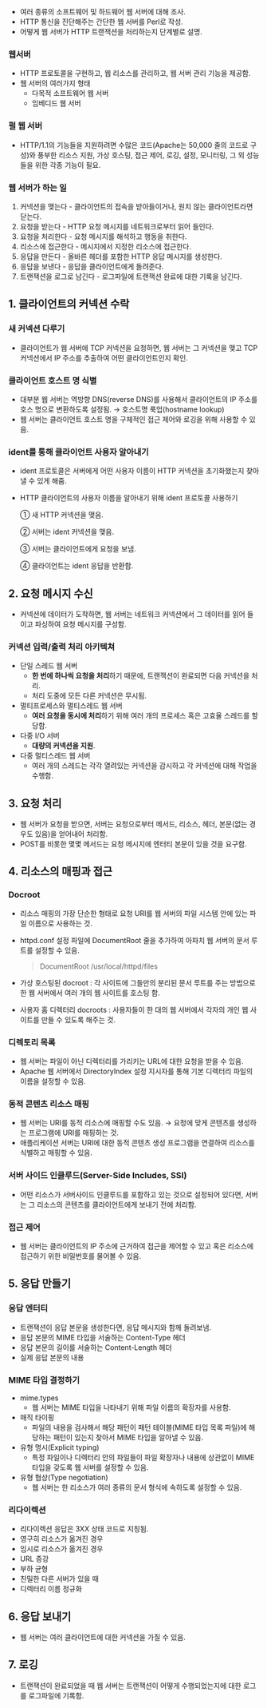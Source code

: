 - 여러 종류의 소프트웨어 및 하드웨어 웹 서버에 대해 조사.
- HTTP 통신을 진단해주는 간단한 웹 서버를 Perl로 작성.
- 어떻게 웹 서버가 HTTP 트랜잭션을 처리하는지 단계별로 설명.

### 웹서버

- HTTP 프로토콜을 구현하고, 웹 리소스를 관리하고, 웹 서버 관리 기능을 제공함.
- 웹 서버의 여러가지 형태
  - 다목적 소프트웨어 웹 서버
  - 임베디드 웹 서버

### 펄 웹 서버

- HTTP/1.1의 기능들을 지원하려면 수많은 코드(Apache는 50,000 줄의 코드로 구성)와 풍부한 리소스 지원, 가상 호스팅, 접근 제어, 로깅, 설정, 모니터링, 그 외 성능들을 위한 각종 기능이 필요.

### 웹 서버가 하는 일

1. 커넥션을 맺는다 - 클라이언트의 접속을 받아들이거나, 원치 않는 클라이언트라면 닫는다.
2. 요청을 받는다 - HTTP 요청 메시지를 네트워크로부터 읽어 들인다.
3. 요청을 처리한다 - 요청 메시지를 해석하고 행동을 취한다.
4. 리소스에 접근한다 - 메시지에서 지정한 리소스에 접근한다.
5. 응답을 만든다 - 올바른 헤더를 포함한 HTTP 응답 메시지를 생성한다.
6. 응답을 보낸다 - 응답을 클라이언트에게 돌려준다.
7. 트랜잭션을 로그로 남긴다 - 로그파일에 트랜잭션 완료에 대한 기록을 남긴다.

## 1. 클라이언트의 커넥션 수락

### 새 커넥션 다루기

- 클라이언트가 웹 서버에 TCP 커넥션을 요청하면, 웹 서버는 그 커넥션을 맺고 TCP 커넥션에서 IP 주소를 추출하여 어떤 클라이언트인지 확인.

### 클라이언트 호스트 명 식별

- 대부분 웹 서버는 역방향 DNS(reverse DNS)를 사용해서 클라이언트의 IP 주소를 호스 명으로 변환하도록 설정됨. → 호스트명 룩업(hostname lookup)
- 웹 서버는 클라이언트 호스트 명을 구체적인 접근 제어와 로깅을 위해 사용할 수 있음.

### ident를 통해 클라이언트 사용자 알아내기

- ident 프로토콜은 서버에게 어떤 사용자 이름이 HTTP 커넥션을 초기화했는지 찾아낼 수 있게 해줌.

- HTTP 클라이언트의 사용자 이름을 알아내기 위해 ident 프로토콜 사용하기

  ① 새 HTTP 커넥션을 맺음.

  ② 서버는 ident 커넥션을 맺음.

  ③ 서버는 클라이언트에게 요청을 보냄.

  ④ 클라이언트는 ident 응답을 반환함.

## 2. 요청 메시지 수신

- 커넥션에 데이터가 도착하면, 웹 서버는 네트워크 커넥션에서 그 데이터를 읽어 들이고 파싱하여 요청 메시지를 구성함.

### 커넥션 입력/출력 처리 아키텍쳐

- 단일 스레드 웹 서버
  - **한 번에 하나씩 요청을 처리**하기 때문에, 트랜잭션이 완료되면 다음 커넥션을 처리.
  - 처리 도중에 모든 다른 커넥션은 무시됨.
- 멀티프로세스와 멀티스레드 웹 서버
  - **여러 요청을 동시에 처리**하기 위해 여러 개의 프로세스 혹은 고효율 스레드를 할당함.
- 다중 I/O 서버
  - **대량의 커넥션을 지원**.
- 다중 멀티스레드 웹 서버
  - 여러 개의 스레드는 각각 열려있는 커넥션을 감시하고 각 커넥션에 대해 작업을 수행함.

## 3. 요청 처리

- 웹 서버가 요청을 받으면, 서버는 요청으로부터 메서드, 리소스, 헤더, 본문(없는 경우도 있음)을 얻어내어 처리함.
- POST를 비롯한 몇몇 메서드는 요청 메시지에 엔터티 본문이 있을 것을 요구함.

## 4. 리소스의 매핑과 접근

### Docroot

- 리소스 매핑의 가장 단순한 형태로 요청 URI를 웹 서버의 파일 시스템 안에 있는 파일 이름으로 사용하는 것.

- httpd.conf 설정 파일에 DocumentRoot 줄을 추가하여 아파치 웹 서버의 문서 루트를 설정할 수 있음.

  > DocumentRoot /usr/local/httpd/files

- 가상 호스팅된 docroot : 각 사이트에 그들만의 분리된 문서 루트를 주는 방법으로 한 웹 서버에서 여러 개의 웹 사이트를 호스팅 함.

- 사용자 홈 디렉터리 docroots : 사용자들이 한 대의 웹 서버에서 각자의 개인 웹 사이트를 만들 수 있도록 해주는 것.

### 디렉토리 목록

- 웹 서버는 파일이 아닌 디렉터리를 가리키는 URL에 대한 요청을 받을 수 있음.
- Apache 웹 서버에서 DirectoryIndex 설정 지시자를 통해 기본 디렉터리 파일의 이름을 설정할 수 있음.

### 동적 콘텐츠 리소스 매핑

- 웹 서버는 URI를 동적 리소스에 매핑할 수도 있음. → 요청에 맞게 콘텐츠를 생성하는 프로그램에 URI를 매핑하는 것.
- 애플리케이션 서버는 URI에 대한 동적 콘텐츠 생성 프로그램을 연결하여 리소스를 식별하고 매핑할 수 있음.

### 서버 사이드 인클루드(Server-Side Includes, SSI)

- 어떤 리소스가 서버사이드 인클루드를 포함하고 있는 것으로 설정되어 있다면, 서버는 그 리소스의 콘텐츠를 클라이언트에게 보내기 전에 처리함.

### 접근 제어

- 웹 서버는 클라이언트의 IP 주소에 근거하여 접근을 제어할 수 있고 혹은 리소스에 접근하기 위한 비밀번호를 물어볼 수 있음.

## 5. 응답 만들기

### 응답 엔터티

- 트랜잭션이 응답 본문을 생성한다면, 응답 메시지와 함께 돌려보냄.
- 응답 본문의 MIME 타입을 서술하는 Content-Type 헤더
- 응답 본문의 길이를 서술하는 Content-Length 헤더
- 실제 응답 본문의 내용

### MIME 타입 결정하기

- mime.types
  - 웹 서버는 MIME 타입을 나타내기 위해 파일 이름의 확장자를 사용함.
- 매직 타이핑
  - 파일의 내용을 검사해서 해당 패턴이 패턴 테이블(MIME 타입 목록 파일)에 해당하는 패턴이 있는지 찾아서 MIME 타입을 알아낼 수 있음.
- 유형 명시(Explicit typing)
  - 특정 파일이나 디렉터리 안의 파일들이 파일 확장자나 내용에 상관없이 MIME 타입을 갖도록 웹 서버를 설정할 수 있음.
- 유형 협상(Type negotiation)
  - 웹 서버는 한 리소스가 여러 종류의 문서 형식에 속하도록 설정할 수 있음.

### 리다이렉션

- 리다이렉션 응답은 3XX 상태 코드로 지칭됨.
- 영구히 리소스가 옮겨진 경우
- 임시로 리소스가 옮겨진 경우
- URL 증강
- 부하 균형
- 친밀한 다른 서버가 있을 때
- 디렉터리 이름 정규화

## 6. 응답 보내기

- 웹 서버는 여러 클라이언트에 대한 커넥션을 가질 수 있음.

## 7. 로깅

- 트랜잭션이 완료되었을 때 웹 서버는 트랜잭션이 어떻게 수행되었는지에 대한 로그를 로그파일에 기록함.